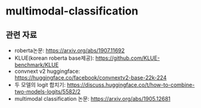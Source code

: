 # multimodal-classification


## 관련 자료
- roberta논문: https://arxiv.org/abs/1907.11692
- KLUE(korean roberta base제공): https://github.com/KLUE-benchmark/KLUE
- convnext v2 huggingface: https://huggingface.co/facebook/convnextv2-base-22k-224
- 두 모델의 logit 합치기: https://discuss.huggingface.co/t/how-to-combine-two-models-logits/5582/2
- multimodal classification 논문: https://arxiv.org/abs/1905.12681
